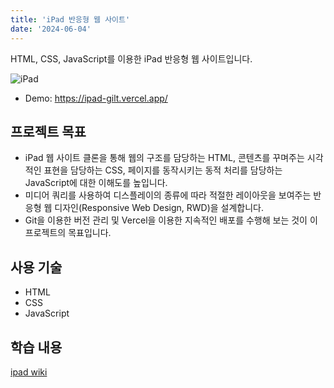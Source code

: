 ```yaml
---
title: 'iPad 반응형 웹 사이트'
date: '2024-06-04'
---
```


HTML, CSS, JavaScript를 이용한 iPad 반응형 웹 사이트입니다.

![iPad](https://github.com/sehyeongcho/ipad/assets/124948262/4ffd5088-03fb-493a-aab9-a6b8d5be95ad)

- Demo: <a href="https://ipad-gilt.vercel.app/" target="_blank">https://ipad-gilt.vercel.app/</a>

## 프로젝트 목표
- iPad 웹 사이트 클론을 통해 웹의 구조를 담당하는 HTML, 콘텐츠를 꾸며주는 시각적인 표현을 담당하는 CSS, 페이지를 동작시키는 동적 처리를 담당하는 JavaScript에 대한 이해도를 높입니다.
- 미디어 쿼리를 사용하여 디스플레이의 종류에 따라 적절한 레이아웃을 보여주는 반응형 웹 디자인(Responsive Web Design, RWD)을 설계합니다.
- Git을 이용한 버전 관리 및 Vercel을 이용한 지속적인 배포를 수행해 보는 것이 이 프로젝트의 목표입니다.

## 사용 기술
- HTML
- CSS
- JavaScript

## 학습 내용
[ipad wiki](https://github.com/sehyeongcho/ipad/wiki)
